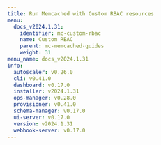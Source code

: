 ```yaml
---
title: Run Memcached with Custom RBAC resources
menu:
  docs_v2024.1.31:
    identifier: mc-custom-rbac
    name: Custom RBAC
    parent: mc-memcached-guides
    weight: 31
menu_name: docs_v2024.1.31
info:
  autoscaler: v0.26.0
  cli: v0.41.0
  dashboard: v0.17.0
  installer: v2024.1.31
  ops-manager: v0.28.0
  provisioner: v0.41.0
  schema-manager: v0.17.0
  ui-server: v0.17.0
  version: v2024.1.31
  webhook-server: v0.17.0
---
```


